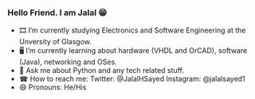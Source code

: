 ### Hello Friend. I am Jalal 😁

- 🎞 I’m currently studying Electronics and Software Engineering at the Unversity of Glasgow.
- 🖥 I’m currently learning about hardware (VHDL and OrCAD), software (Java), networking and OSes.
- 🐍 Ask me about Python and any tech related stuff.
- ☎ How to reach me: Twitter: @JalalHSayed Instagram: @jalalsayed1
- 😄 Pronouns: He/His
